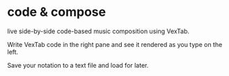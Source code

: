 # code & compose

live side-by-side code-based music composition using VexTab.

Write VexTab code in the right pane and see it rendered as you type on the left.

Save your notation to a text file and load for later. 
